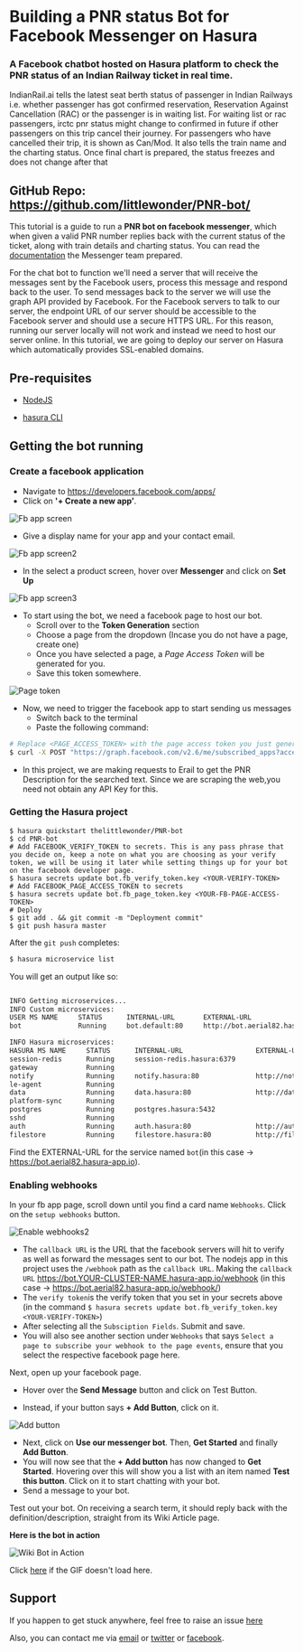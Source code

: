 # Building a PNR status Bot for Facebook Messenger on Hasura

### A Facebook chatbot hosted on Hasura platform to check the PNR status of an Indian Railway ticket in real time.

IndianRail.ai tells the latest seat berth status of passenger in Indian Railways i.e. whether passenger has got confirmed reservation, Reservation Against Cancellation (RAC) or the passenger is in waiting list. For waiting list or rac passengers, irctc pnr status might change to confirmed in future if other passengers on this trip cancel their journey. For passengers who have cancelled their trip, it is shown as Can/Mod. It also tells the train name and the charting status. Once final chart is prepared, the status freezes and does not change after that

## GitHub Repo: https://github.com/littlewonder/PNR-bot/

This tutorial is a guide to run a **PNR bot on facebook messenger**, which when given a valid PNR number replies back with the current status of the ticket, along with train details and charting status. You can read the [documentation](https://developers.facebook.com/docs/messenger-platform/quickstart) the Messenger team prepared.

For the chat bot to function we'll need a server that will receive the messages sent by the Facebook users, process this message and respond back to the user. To send messages back to the server we will use the graph API provided by Facebook. For the Facebook servers to talk to our server, the endpoint URL of our server should be accessible to the Facebook server and should use a secure HTTPS URL. For this reason, running our server locally will not work and instead we need to host our server online. In this tutorial, we are going to deploy our server on Hasura which automatically provides SSL-enabled domains.

## Pre-requisites

* [NodeJS](https://nodejs.org)

* [hasura CLI](https://docs.hasura.io/0.15/manual/install-hasura-cli.html)

## Getting the bot running

### Create a facebook application

* Navigate to https://developers.facebook.com/apps/
* Click on **'+ Create a new app’**.

![Fb app screen](https://github.com/littlewonder/PNR-bot/raw/master/assets/Tutorial-1.png)

* Give a display name for your app and your contact email.

![Fb app screen2](https://github.com/littlewonder/PNR-bot/raw/master/assets/Tutorial-2.png)

* In the select a product screen, hover over **Messenger** and click on **Set Up**

![Fb app screen3](https://github.com/littlewonder/PNR-bot/raw/master/assets/Tutorial-3.png)

* To start using the bot, we need a facebook page to host our bot.
  + Scroll over to the **Token Generation** section
  + Choose a page from the dropdown (Incase you do not have a page, create one)
  + Once you have selected a page, a *Page Access Token* will be generated for you.
  + Save this token somewhere.

![Page token](https://github.com/littlewonder/PNR-bot/raw/master/assets/Tutorial-4.png)

* Now, we need to trigger the facebook app to start sending us messages
  - Switch back to the terminal
  - Paste the following command:

```sh
# Replace <PAGE_ACCESS_TOKEN> with the page access token you just generated.
$ curl -X POST "https://graph.facebook.com/v2.6/me/subscribed_apps?access_token=<PAGE_ACCESS_TOKEN>"
```

* In this project, we are making requests to Erail to get the PNR Description for the searched text. Since we are scraping the web,you need not obtain any API Key for this. 

### Getting the Hasura project

```
$ hasura quickstart thelittlewonder/PNR-bot
$ cd PNR-bot
# Add FACEBOOK_VERIFY_TOKEN to secrets. This is any pass phrase that you decide on, keep a note on what you are choosing as your verify token, we will be using it later while setting things up for your bot on the facebook developer page.
$ hasura secrets update bot.fb_verify_token.key <YOUR-VERIFY-TOKEN>
# Add FACEBOOK_PAGE_ACCESS_TOKEN to secrets
$ hasura secrets update bot.fb_page_token.key <YOUR-FB-PAGE-ACCESS-TOKEN>
# Deploy
$ git add . && git commit -m "Deployment commit"
$ git push hasura master
```

After the `git push` completes:

```sh
$ hasura microservice list
```

You will get an output like so:

```sh

INFO Getting microservices...                     
INFO Custom microservices: 
USER MS NAME     STATUS      INTERNAL-URL       EXTERNAL-URL          
bot              Running     bot.default:80     http://bot.aerial82.hasura-app.io

INFO Hasura microservices: 
HASURA MS NAME     STATUS      INTERNAL-URL                  EXTERNAL-URL
session-redis      Running     session-redis.hasura:6379     
gateway            Running                                   
notify             Running     notify.hasura:80              http://notify.aerial82.hasura-app.io
le-agent           Running                                   
data               Running     data.hasura:80                http://data.aerial82.hasura-app.io
platform-sync      Running                                   
postgres           Running     postgres.hasura:5432          
sshd               Running                                   
auth               Running     auth.hasura:80                http://auth.aerial82.hasura-app.io
filestore          Running     filestore.hasura:80           http://filestore.aerial82.hasura-app.io

```

Find the EXTERNAL-URL for the service named `bot`(in this case -> https://bot.aerial82.hasura-app.io).

### Enabling webhooks

In your fb app page, scroll down until you find a card name `Webhooks`. Click on the `setup webhooks` button.

![Enable webhooks2](https://github.com/littlewonder/PNR-bot/raw/master/assets/Tutorial-5.png)

* The `callback URL` is the URL that the facebook servers will hit to verify as well as forward the messages sent to our bot. The nodejs app in this project uses the `/webhook` path as the `callback URL`. Making the `callback URL` https://bot.YOUR-CLUSTER-NAME.hasura-app.io/webhook (in this case -> https://bot.aerial82.hasura-app.io/webhook/)
* The `verify token`is the verify token that you set in your secrets above (in the command `$ hasura secrets update bot.fb_verify_token.key <YOUR-VERIFY-TOKEN>`)
* After selecting all the `Subsciption Fields`. Submit and save.
* You will also see another section under `Webhooks` that says `Select a page to subscribe your webhook to the page events`, ensure that you select the respective facebook page here.

Next, open up your facebook page.

* Hover over the **Send Message** button and click on Test Button.

* Instead, if your button says **+ Add Button**, click on it.

![Add button](https://github.com/littlewonder/PNR-bot/raw/master/assets/Tutorial-6.png)

* Next, click on **Use our messenger bot**. Then, **Get Started** and finally **Add Button**.
* You will now see that the **+ Add button** has now changed to **Get Started**. Hovering over this will show you a list with an item named **Test this button**. Click on it to start chatting with your bot.
* Send a message to your bot.

Test out your bot. On receiving a search term, it should reply back with the definition/description, straight from its Wiki Article page.

**Here is the bot in action**


![Wiki Bot in Action](https://github.com/utk1801/fb-messenger-WikiBot/blob/master/assets/WikiBot.gif) 

Click [here](https://github.com/utk1801/fb-messenger-WikiBot/blob/master/assets/WikiBot.gif) if the GIF doesn't load here. 

## Support

If you happen to get stuck anywhere, feel free to raise an issue [here](https://github.com/utk1801/fb-messenger-WikiBot/issues)

Also, you can contact me via [email](mailto:utkarsh_garg@live.com) or [twitter](https://twitter.com/utk_1801) or [facebook](https://www.fb.com/utk1801).
